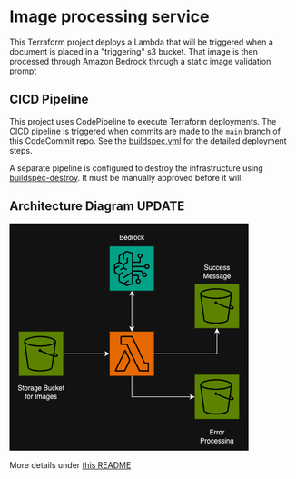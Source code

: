 # Image processing service

This Terraform project deploys a Lambda that will be triggered when a document is placed in a "triggering" s3 bucket.
That image is then processed through Amazon Bedrock through a static image validation prompt

## CICD Pipeline
This project uses CodePipeline to execute Terraform deployments. The CICD pipeline is triggered when commits are made
to the `main` branch of this CodeCommit repo. See the [buildspec.yml](./buildspec.yml) for the detailed deployment steps.

A separate pipeline is configured to destroy the infrastructure using [buildspec-destroy](./buildspec-destroy.yml). It must be manually
approved before it will.

## Architecture Diagram UPDATE
![image](docs/architecture.png)


More details under [this README](./docs/README.md)
